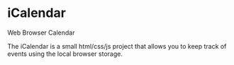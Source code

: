 # iCalendar
Web Browser Calendar

The iCalendar is a small html/css/js project that allows you to keep track of events using the local browser storage.
